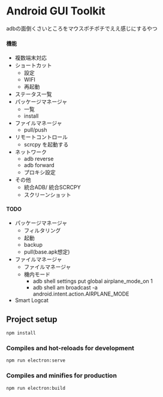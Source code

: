 # Android GUI Toolkit

adbの面倒くさいところをマウスポチポチでええ感じにするやつ
#### 機能
* 複数端末対応
* ショートカット
  * 設定
  * WIFI
  * 再起動
* ステータス一覧
* パッケージマネージャ
  * 一覧
  * install
* ファイルマネージャ
  * pull/push
* リモートコントロール
  * scrcpy を起動する
* ネットワーク
  * adb reverse
  * adb forward
  * プロキシ設定
* その他
  * 統合ADB/ 統合SCRCPY
  * スクリーンショット

#### TODO
* パッケージマネージャ
  * フィルタリング
  * 起動
  * backup
  * pull(base.apk想定)
* ファイルマネージャ
  * ファイルマネージャ
  * 機内モード
    * adb shell settings put global airplane_mode_on 1
    * adb shell am broadcast -a android.intent.action.AIRPLANE_MODE
* Smart Logcat

## Project setup
```
npm install
```

### Compiles and hot-reloads for development
```
npm run electron:serve
```

### Compiles and minifies for production
```
npm run electron:build
```
